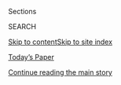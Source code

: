 <div id="app">

<div>

<div class="NYTAppHideMasthead css-1r6wvpq e1suatyy0">

<div class="section css-ui9rw0 e1suatyy2">

<div class="css-eph4ug er09x8g0">

<div class="css-6n7j50">

</div>

<span class="css-1dv1kvn">Sections</span>

<div class="css-10488qs">

<span class="css-1dv1kvn">SEARCH</span>

</div>

[Skip to content](#site-content)[Skip to site index](#site-index)

</div>

<div class="css-10698na e1huz5gh0">

</div>

</div>

<div id="masthead-bar-one" class="section hasLinks css-15hmgas e1csuq9d3">

<div class="css-uqyvli e1csuq9d0">

</div>

<div class="css-1uqjmks e1csuq9d1">

</div>

<div class="css-9e9ivx">

[](https://myaccount.nytimes.com/auth/login?response_type=cookie&client_id=vi)

</div>

<div class="css-1bvtpon e1csuq9d2">

[Today’s Paper](https://www.nytimes.com/section/todayspaper)

</div>

</div>

</div>

</div>

<div data-aria-hidden="false">

<div id="site-content" role="main">

<div id="top-wrapper" class="css-15p45cc eaca97t0" type="top">

<div id="top-slug" class="css-19x0jxb eaca97t1" hidden="">

Advertisement

</div>

[Continue reading the main story](#after-top)

<div class="ad top-wrapper" style="text-align:center;height:100%;display:block;min-height:90px">

<div id="top" class="place-ad" data-position="top" data-size-key="top">

</div>

</div>

<div id="after-top">

</div>

</div>

<div id="byline" class="section css-15h4p1b e9abtgs0">

<div class="css-1j21atc e1svk9qx1">

<div class="css-nfcc9b e1svk9qx3">

<div class="css-vl9dhg e1svk9qx5">

<div class="css-1nrhkj6 e1svk9qx6">

# Jeannette Catsoulis

</div>

## <span>Recent and archived work by Jeannette Catsoulis for The New York Times</span>

</div>

</div>

</div>

<div>

<div id="mid1-wrapper" class="css-1mn4oms eaca97t0" type="rank">

<div id="mid1-slug" class="css-1tag3rd eaca97t1">

Advertisement

</div>

[Continue reading the main story](#after-mid1)

<div id="mid1" class="ad mid1-wrapper" style="text-align:center;height:100%;display:block">

</div>

<div id="after-mid1">

</div>

</div>

</div>

<div class="css-185go5a e1o5byef0">

<div class="css-15cbhtu">

  - [Latest](#stream-panel)
  - <span class="css-6n7j50">Search</span>
    <div class="control">
    <div class="label-container css-1dv1kvn">
    Search
    </div>
    <div class="css-wm4t3d">
    **<span id="clear-search-input" class="css-1dv1kvn">Clear this text
    input</span>
    </div>
    </div>
    <span class="css-1iovbfw"></span>

<div id="stream-panel" class="section css-8msx5b e1jz0cab1">

<div class="css-13mho3u">

1.  
    
    <div class="css-1cp3ece">
    
    <div class="css-1l4spti">
    
    [](/2020/08/06/movies/the-tax-collector-review.html)
    
    <div class="css-79elbk">
    
    ![](https://static01.nyt.com/images/2020/08/07/arts/06taxcollector/merlin_175178367_9c947480-3636-4d10-8b1b-40ba6d805121-thumbWide.jpg?quality=75&auto=webp&disable=upscale)
    
    </div>
    
    ## ‘The Tax Collector’ Review: Street Gangs and Family Values
    
    David Ayer’s generic gangland thriller presents a cartoonishly
    exaggerated showdown between good and evil.
    
    <div class="css-1nqbnmb ea5icrr0">
    
    By <span class="css-1n7hynb">Jeannette Catsoulis</span>
    
    </div>
    
    </div>
    
    <div class="css-1lc2l26 e1xfvim33">
    
    </div>
    
    </div>

2.  
    
    <div class="css-1cp3ece">
    
    <div class="css-1l4spti">
    
    [](/2020/08/06/movies/howard-review.html)
    
    <div class="css-79elbk">
    
    ![](https://static01.nyt.com/images/2020/08/07/arts/06howard/06howard-thumbWide-v3.jpg?quality=75&auto=webp&disable=upscale)
    
    </div>
    
    ### <span class="css-m70j1g">Critic’s Pick</span>
    
    ## ‘Howard’ Review: A Lyricist’s Life Cut Short
    
    A new documentary looks at the prodigious talent of Howard Ashman,
    one half of the musical team behind “The Little Mermaid” and others,
    before he died of AIDS at 40.
    
    <div class="css-1nqbnmb ea5icrr0">
    
    By <span class="css-1n7hynb">Jeannette Catsoulis</span>
    
    </div>
    
    </div>
    
    <div class="css-1lc2l26 e1xfvim33">
    
    </div>
    
    </div>

3.  
    
    <div class="css-1cp3ece">
    
    <div class="css-1l4spti">
    
    [](/2020/08/05/movies/she-dies-tomorrow-review.html)
    
    <div class="css-79elbk">
    
    ![](https://static01.nyt.com/images/2020/08/05/arts/05shedies1/05shedies1-thumbWide-v2.jpg?quality=75&auto=webp&disable=upscale)
    
    </div>
    
    ### <span class="css-m70j1g">Critic’s Pick</span>
    
    ## ‘She Dies Tomorrow’ Review: When Anxiety Goes Viral
    
    A film made before the pandemic now feels uncomfortably timely.
    
    <div class="css-1nqbnmb ea5icrr0">
    
    By <span class="css-1n7hynb">Jeannette Catsoulis</span>
    
    </div>
    
    </div>
    
    <div class="css-1lc2l26 e1xfvim33">
    
    </div>
    
    </div>

4.  
    
    <div class="css-1cp3ece">
    
    <div class="css-1l4spti">
    
    [](/2020/07/30/movies/summerland-review.html)
    
    <div class="css-79elbk">
    
    ![](https://static01.nyt.com/images/2020/07/29/arts/summerland1/summerland1-thumbWide.jpg?quality=75&auto=webp&disable=upscale)
    
    </div>
    
    ## ‘Summerland’ Review: A Writer’s Life, Past and Present
    
    Gemma Arterton stars as a woman with a complicated past in this
    cloyingly sentimental World War II drama.
    
    <div class="css-1nqbnmb ea5icrr0">
    
    By <span class="css-1n7hynb">Jeannette Catsoulis</span>
    
    </div>
    
    </div>
    
    <div class="css-1lc2l26 e1xfvim33">
    
    </div>
    
    </div>

5.  
    
    <div class="css-1cp3ece">
    
    <div class="css-1l4spti">
    
    [](/2020/07/30/movies/a-girl-missing-review.html)
    
    <div class="css-79elbk">
    
    ![](https://static01.nyt.com/images/2020/07/29/arts/girlmissing1/girlmissing1-thumbWide.jpg?quality=75&auto=webp&disable=upscale)
    
    </div>
    
    ## ‘A Girl Missing’ Review: In Two Minds
    
    A contented nurse finds her life wrecked and her sanity threatened
    by the fallout from a kidnapping.
    
    <div class="css-1nqbnmb ea5icrr0">
    
    By <span class="css-1n7hynb">Jeannette Catsoulis</span>
    
    </div>
    
    </div>
    
    <div class="css-1lc2l26 e1xfvim33">
    
    </div>
    
    </div>

6.  
    
    <div class="css-1cp3ece">
    
    <div class="css-1l4spti">
    
    [](/2020/07/28/movies/nose-to-tail-review.html)
    
    <div class="css-79elbk">
    
    ![](https://static01.nyt.com/images/2020/07/27/arts/nose1/nose1-thumbWide.jpg?quality=75&auto=webp&disable=upscale)
    
    </div>
    
    ## ‘Nose to Tail’ Review: Cooking Monster
    
    A narcissistic chef faces the consequences of years of heedless
    behavior in this unusually focused drama.
    
    <div class="css-1nqbnmb ea5icrr0">
    
    By <span class="css-1n7hynb">Jeannette Catsoulis</span>
    
    </div>
    
    </div>
    
    <div class="css-1lc2l26 e1xfvim33">
    
    </div>
    
    </div>

7.  
    
    <div class="css-1cp3ece">
    
    <div class="css-1l4spti">
    
    [](/2020/07/23/movies/the-rental-review-high-infidelity.html)
    
    <div class="css-79elbk">
    
    ![](https://static01.nyt.com/images/2020/07/22/arts/rental1/rental1-thumbWide.jpg?quality=75&auto=webp&disable=upscale)
    
    </div>
    
    ## ‘The Rental’ Review: High Infidelity
    
    Dave Franco’s directing debut puts four friends in peril at a
    vacation property.
    
    <div class="css-1nqbnmb ea5icrr0">
    
    By <span class="css-1n7hynb">Jeannette Catsoulis</span>
    
    </div>
    
    </div>
    
    <div class="css-1lc2l26 e1xfvim33">
    
    </div>
    
    </div>

8.  
    
    <div class="css-1cp3ece">
    
    <div class="css-1l4spti">
    
    [](/2020/07/23/movies/helmut-newton-the-bad-and-the-beautiful-review.html)
    
    <div class="css-79elbk">
    
    ![](https://static01.nyt.com/images/2020/07/22/arts/helmut/helmut-thumbWide.jpg?quality=75&auto=webp&disable=upscale)
    
    </div>
    
    ## ‘Helmut Newton: The Bad and the Beautiful’ Review: Man With a Camera
    
    This cheery, chatty overview of the life and work of the
    photographer Helmut Newton prioritizes gossip over critique.
    
    <div class="css-1nqbnmb ea5icrr0">
    
    By <span class="css-1n7hynb">Jeannette Catsoulis</span>
    
    </div>
    
    </div>
    
    <div class="css-1lc2l26 e1xfvim33">
    
    </div>
    
    </div>

9.  
    
    <div class="css-1cp3ece">
    
    <div class="css-1l4spti">
    
    [](/2020/07/23/movies/yes-god-yes-review.html)
    
    <div class="css-79elbk">
    
    ![](https://static01.nyt.com/images/2020/07/22/arts/yesgod2/yesgod2-thumbWide.jpg?quality=75&auto=webp&disable=upscale)
    
    </div>
    
    ## ‘Yes, God, Yes’ Review: Sin and Sensuality
    
    A naïve Catholic teenager explores her sexuality in this gentle
    indie comedy.
    
    <div class="css-1nqbnmb ea5icrr0">
    
    By <span class="css-1n7hynb">Jeannette Catsoulis</span>
    
    </div>
    
    </div>
    
    <div class="css-1lc2l26 e1xfvim33">
    
    </div>
    
    </div>

10. 
    
    <div class="css-1cp3ece">
    
    <div class="css-1l4spti">
    
    [](/2020/07/16/movies/dirt-music-review.html)
    
    <div class="css-79elbk">
    
    ![](https://static01.nyt.com/images/2020/07/17/arts/dirtmusic2/dirtmusic2-thumbWide.jpg?quality=75&auto=webp&disable=upscale)
    
    </div>
    
    ## ‘Dirt Music’ Review: Damaged Lovers and Dreamy Landscapes
    
    In this gorgeous Australian drama, Kelly Macdonald and Garrett
    Hedlund play lonely souls haunted by their pasts.
    
    <div class="css-1nqbnmb ea5icrr0">
    
    By <span class="css-1n7hynb">Jeannette Catsoulis</span>
    
    </div>
    
    </div>
    
    <div class="css-1lc2l26 e1xfvim33">
    
    </div>
    
    </div>

<div class="css-13mho3u">

<div class="css-1t62hi8">

<div class="css-1stvaey">

Show More

<div>

<div style="border:0;clip:rect(0 0 0 0);height:1px;margin:-1px;overflow:hidden;white-space:nowrap;padding:0;width:1px;position:absolute" role="log" data-aria-live="assertive">

</div>

<div style="border:0;clip:rect(0 0 0 0);height:1px;margin:-1px;overflow:hidden;white-space:nowrap;padding:0;width:1px;position:absolute" role="log" data-aria-live="assertive">

</div>

<div style="border:0;clip:rect(0 0 0 0);height:1px;margin:-1px;overflow:hidden;white-space:nowrap;padding:0;width:1px;position:absolute" role="log" data-aria-live="polite">

</div>

<div style="border:0;clip:rect(0 0 0 0);height:1px;margin:-1px;overflow:hidden;white-space:nowrap;padding:0;width:1px;position:absolute" role="log" data-aria-live="polite">

</div>

</div>

</div>

</div>

</div>

</div>

<div class="css-g6hk37 supplemental">

<div id="mid2-wrapper" class="css-10wkyv7 eaca97t0" type="lede">

<div id="mid2-slug" class="css-1tag3rd eaca97t1">

Advertisement

</div>

[Continue reading the main story](#after-mid2)

<div id="mid2" class="ad mid2-wrapper" style="text-align:center;height:100%;display:block;min-height:250px">

</div>

<div id="after-mid2">

</div>

</div>

</div>

</div>

</div>

</div>

</div>

</div>

## Site Index

<div>

</div>

## Site Information Navigation

  - [© <span>2020</span> <span>The New York Times
    Company</span>](https://help.nytimes.com/hc/en-us/articles/115014792127-Copyright-notice)

<!-- end list -->

  - [NYTCo](https://www.nytco.com/)
  - [Contact
    Us](https://help.nytimes.com/hc/en-us/articles/115015385887-Contact-Us)
  - [Work with us](https://www.nytco.com/careers/)
  - [Advertise](https://nytmediakit.com/)
  - [T Brand Studio](http://www.tbrandstudio.com/)
  - [Your Ad
    Choices](https://www.nytimes.com/privacy/cookie-policy#how-do-i-manage-trackers)
  - [Privacy](https://www.nytimes.com/privacy)
  - [Terms of
    Service](https://help.nytimes.com/hc/en-us/articles/115014893428-Terms-of-service)
  - [Terms of
    Sale](https://help.nytimes.com/hc/en-us/articles/115014893968-Terms-of-sale)
  - [Site Map](https://spiderbites.nytimes.com)
  - [Help](https://help.nytimes.com/hc/en-us)
  - [Subscriptions](https://www.nytimes.com/subscription?campaignId=37WXW)

</div>

</div>
